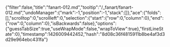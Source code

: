 {"filter":false,"title":"fanart-012.md","tooltip":"/_fanart/fanart-012.md","undoManager":{"mark":-1,"position":-1,"stack":[]},"ace":{"folds":[],"scrolltop":0,"scrollleft":0,"selection":{"start":{"row":0,"column":0},"end":{"row":0,"column":0},"isBackwards":false},"options":{"guessTabSize":true,"useWrapMode":false,"wrapToView":true},"firstLineState":0},"timestamp":1426009442452,"hash":"8d08c36f4815911b8be4af3d3d29e964ebc431fa"}